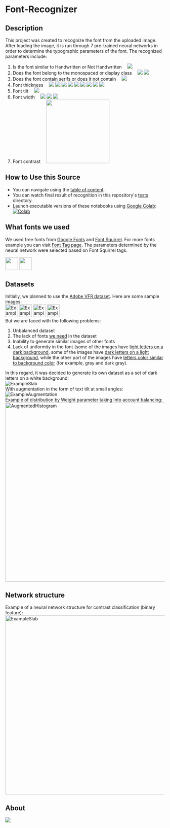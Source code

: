 # Font-Recognizer

## Description

This project was created to recognize the font from the uploaded image. After loading the image, it is run through 7 pre-trained neural networks in order to determine the typographic parameters of the font. The recognized parameters include:
  1) Is the font similar to Handwritten or Not Handwritten
  &emsp;<a href="./classificators/NonBinaryImageClassificator.ipynb"><img src="https://img.shields.io/badge/Not%20Handwritten-%E3%85%A4%20Handwritten%20%E3%85%A4-dfd.svg"></a><br />
  3) Does the font belong to the monospaced or display class
  &emsp;<a href="./classificators/NonBinaryImageClassificator.ipynb"><img src="https://img.shields.io/badge/Monospaced-%23FFFFCC"></a>
        <a href="./classificators/NonBinaryImageClassificator.ipynb"><img src="https://img.shields.io/badge/Display-%23CCCCFF"></a><br />
  3) Does the font contain serifs or does it not contain
  &emsp;<a href="./classificators/NonBinaryImageClassificator.ipynb"><img src="https://img.shields.io/badge/Sans--Serif-%E3%85%A4%20%20Serif%20%20%E3%85%A4-dfd.svg" ></a><br />
  4) Font thickness
  &emsp;<a href="./classificators/WeightClassificator.ipynb"><img src="https://img.shields.io/badge/Ultralight-%23FFCC77"></a>
        <a href="./classificators/WeightClassificator.ipynb"><img src="https://img.shields.io/badge/Thin-%23FFCC88"></a>
        <a href="./classificators/WeightClassificator.ipynb"><img src="https://img.shields.io/badge/Light-%23FFCC99"></a>
        <a href="./classificators/WeightClassificator.ipynb"><img src="https://img.shields.io/badge/Regular-%23FFCCAA"></a>
        <a href="./classificators/WeightClassificator.ipynb"><img src="https://img.shields.io/badge/Medium-%23FFCCBB"></a>
        <a href="./classificators/WeightClassificator.ipynb"><img src="https://img.shields.io/badge/SemiBold-%23FFCCCC"></a>
        <a href="./classificators/WeightClassificator.ipynb"><img src="https://img.shields.io/badge/Bold-%23FFCCDD"></a>
        <a href="./classificators/WeightClassificator.ipynb"><img src="https://img.shields.io/badge/Heavy-%23FFCCEE"></a>
        <a href="./classificators/WeightClassificator.ipynb"><img src="https://img.shields.io/badge/Black-%23FFCCFF"></a><br />
  5) Font tilt
  &emsp;<a href="./classificators/SlabClassificator.ipynb"><img src="https://img.shields.io/badge/Not%20Oblique-%E3%85%A4%20Oblique%20%E3%85%A4-dfd.svg"></a><br />
  6) Font width
  &emsp;<a href="./classificators/WidthClassificator.ipynb"><img src="https://img.shields.io/badge/Condensed-%23AA88AA"></a>
        <a href="./classificators/WidthClassificator.ipynb"><img src="https://img.shields.io/badge/Narrow-%23AA99AA"></a>
        <a href="./classificators/WidthClassificator.ipynb"><img src="https://img.shields.io/badge/Wide-%23AAAAAA"></a><br />
  7) Font contrast
  &emsp;<a href="./classificators/ContrastClassificator.ipynb"><img src="https://img.shields.io/badge/Not%20High%20Contrast-%E3%85%A4%20High%20Contras%20%E3%85%A4-dfd.svg" width="200" ></a><br />
  


## How to Use this Source

- You can navigate using the [table of content](./lab/Index.ipynb).
- You can watch final result of recognition in this repository's [tests](tests) directory.
- Launch executable versions of these notebooks using [Google Colab](http://colab.research.google.com): [![Colab](https://colab.research.google.com/assets/colab-badge.svg)](https://colab.research.google.com/github/jakevdp/PythonDataScienceHandbook/blob/master/notebooks/Index.ipynb)

## What fonts we used
We used free fonts from [Google Fonts](https://fonts.google.com/) and [Font Squirrel](https://www.fontsquirrel.com/). For more fonts example you can visit [Font Tag page](https://www.fontsquirrel.com/fonts/list/tag). The parameters determined by the neural network were selected based on Font Squirrel tags.

<a href="https://www.fontsquirrel.com/"><img src="./lab/fs.png" height="40"></a>
<a href="https://fonts.google.com/"><img src="./lab/gf.png" height="40"></a>

## Datasets
Initially, we planned to use the [Adobe VFR dataset](https://www.dropbox.com/sh/o320sowg790cxpe/AADDmdwQ08GbciWnaC20oAmna?dl=0). Here are some sample images:<br /><img src="./lab/AdobeDataEx1.png" alt="Example1" height="40"/>
<img src="./lab/AdobeDataEx2.png" alt="Example2" height="40"/>
<img src="./lab/AdobeDataEx3.png" alt="Example3" height="40"/>
<img src="./lab/AdobeDataEx4.png" alt="Example4" height="40"/><br />
But we are faced with the following problems:
1) Unbalanced dataset
2) The lack of fonts [we need](./lab/FontsBckgr.png) in the dataset
3) Inability to generate similar images of other fonts
4) Lack of uniformity in the font (some of the images have [light letters on a dark background](./lab/AdobeDataEx4.png), some of the images have [dark letters on a light background](./lab/AdobeDataEx1.png), while the other part of the images have [letters color similar to background color](./lab/AdobeDataEx2.png) (for example, gray and dark gray).

In this regard, it was decided to generate its own dataset as a set of dark letters on a white background:
<br /><img src="./lab/OurDataEx.png" alt="ExampleSlab"/><br />
With augmentation in the form of text tilt at small angles:
<br /><img src="./lab/OurDataExAugmentation.png" alt="ExampleAugmentation"/><br />
Example of distribution by Weight parameter taking into account balancing:
<br /><img src="./lab/AugmentationHist.png" alt="AugmentedHistogram" width="565"/><br />

## Network structure
Example of a neural network structure for contrast classification (binary feature): 
<br /><img src="./lab/Network structure.png" alt="ExampleSlab" width="565"/><br />

## About

<a href="./lab/Index.ipynb"><img src="https://github.com/TyurinIvan/Font-Recognizer/raw/main/lab/Font-Recognizer.png"></a>
